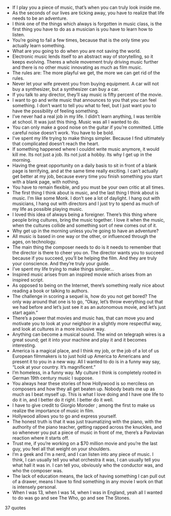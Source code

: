  - If I play you a piece of music, that’s when you can truly look inside me.
 - As the seconds of our lives are ticking away, you have to realize that life needs to be an adventure.
 - I think one of the things which always is forgotten in music class, is the first thing you have to do as a musician is you have to learn how to listen.
 - You’re going to fail a few times, because that is the only time you actually learn something.
 - What are you going to do when you are not saving the world.
 - Electronic music lends itself to an abstract way of storytelling, so it keeps evolving. Theres a whole movement truly driving music further and there is no other music innovating as much as film music.
 - The rules are: The more playful we get, the more we can get rid of the rules.
 - Never let your wife prevent you from buying equipment. A car will not buy a synthesizer, but a synthesizer can buy a car.
 - If you talk to any director, they’ll say music is fifty percent of the movie.
 - I want to go and write music that announces to you that you can feel something. I don’t want to tell you what to feel, but I just want you to have the possibility of feeling something.
 - I’ve never had a real job in my life. I didn’t learn anything, I was terrible at school. It was just this thing. Music was all I wanted to do.
 - You can only make a good noise on the guitar if you’re committed. Little careful noise doesn’t work. You have to be bold.
 - I’ve spent my life trying to make things simpler. Because I find ultimately that complicated doesn’t reach the heart.
 - If something happened where I couldnt write music anymore, it would kill me. Its not just a job. Its not just a hobby. Its why I get up in the morning.
 - Having the great opportunity on a daily basis to sit in front of a blank page is terrifying, and at the same time really exciting. I can’t actually get better at my job, because every time you finish something you start with a blank page, with nothing.
 - You have to remain flexible, and you must be your own critic at all times.
 - The first thing I think about is music, and the last thing I think about is music. I’m like some Monk. I don’t see a lot of daylight. I hang out with musicians, I hang out with directors and I just try to spend as much of my life as possible playing music.
 - I loved this idea of always being a foreigner. There’s this thing where people bring cultures, bring the music together. I love it when the music, when the cultures collide and something sort of new comes out of it.
 - Why get up in the morning unless you’re going to have an adventure?
 - All music is based in one way or the other, or influenced through the ages, on technology.
 - The main thing the composer needs to do is it needs to remember that the director is there to cheer you on. The director wants you to succeed because if you succeed, you’ll be helping the film. And they are truly your conscience. And they’re truly your guide.
 - I’ve spent my life trying to make things simpler...
 - Inspired music arises from an inspired movie which arises from an inspired script.
 - As opposed to being on the Internet, there’s something really nice about reading a book or talking to authors.
 - The challenge in scoring a sequel is, how do you not get bored? The only way around that one is to go, “Okay, let’s throw everything out that we had before and let’s just see it as an autonomous movie, and let’s just start again.”
 - There’s a power that movies and music has, that can move you and motivate you to look at your neighbor in a slightly more respectful way, and look at cultures in a more inclusive way.
 - Anything can become a musical sound. The wind on telegraph wires is a great sound; get it into your machine and play it and it becomes interesting.
 - America is a magical place, and I think my job, or the job of a lot of us European filmmakers is to just hold up America to Americans and present it to you in a new way. All I wanted to do is in a funny way say, “Look at your country. It’s magnificent.”
 - I’m homeless, in a funny way. My culture I think is completely rooted in German 19th century music I suppose.
 - You always hear these stories of how Hollywood is so merciless on composers and how they all get beaten up. Nobody beats me up as much as I beat myself up. This is what I love doing and I have one life to do it in, and I better do it right. I better do it well.
 - I have to give credit to Giorgio Moroder ; among the first to make us realize the importance of music in film.
 - Hollywood allows you to go and express yourself.
 - The honest truth is that it was just traumatizing with the piano, with the authority of the piano teacher, getting rapped across the knuckles, and so whenever you put a piece of music in front of me, there’s a Pavlovian reaction where it starts off.
 - Trust me, if you’re working on a $70 million movie and you’re the last guy, you feel all that weight on your shoulders.
 - I’m a geek and I’m a nerd, and I can listen into any piece of music. I think, I can usually tell you what orchestra it was, I can usually tell you what hall it was in. I can tell you, obviously who the conductor was, and who the composer was.
 - The lack of education means, the lack of having something I can pull out of a drawer, means I have to find something in any movie I work on that is intensely personal.
 - When I was 13, when I was 14, when I was in England, yeah all I wanted to do was go and see The Who, go and see The Stones.

37 quotes